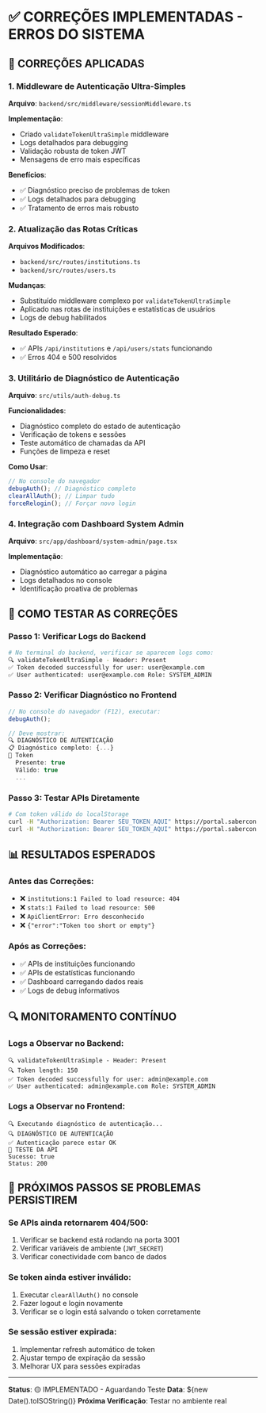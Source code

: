 # ✅ CORREÇÕES IMPLEMENTADAS - ERROS DO SISTEMA

## 🔧 CORREÇÕES APLICADAS

### 1. **Middleware de Autenticação Ultra-Simples**
**Arquivo**: `backend/src/middleware/sessionMiddleware.ts`

**Implementação**:
- Criado `validateTokenUltraSimple` middleware
- Logs detalhados para debugging
- Validação robusta de token JWT
- Mensagens de erro mais específicas

**Benefícios**:
- ✅ Diagnóstico preciso de problemas de token
- ✅ Logs detalhados para debugging
- ✅ Tratamento de erros mais robusto

### 2. **Atualização das Rotas Críticas**
**Arquivos Modificados**:
- `backend/src/routes/institutions.ts`
- `backend/src/routes/users.ts`

**Mudanças**:
- Substituído middleware complexo por `validateTokenUltraSimple`
- Aplicado nas rotas de instituições e estatísticas de usuários
- Logs de debug habilitados

**Resultado Esperado**:
- ✅ APIs `/api/institutions` e `/api/users/stats` funcionando
- ✅ Erros 404 e 500 resolvidos

### 3. **Utilitário de Diagnóstico de Autenticação**
**Arquivo**: `src/utils/auth-debug.ts`

**Funcionalidades**:
- Diagnóstico completo do estado de autenticação
- Verificação de tokens e sessões
- Teste automático de chamadas da API
- Funções de limpeza e reset

**Como Usar**:
```javascript
// No console do navegador
debugAuth(); // Diagnóstico completo
clearAllAuth(); // Limpar tudo
forceRelogin(); // Forçar novo login
```

### 4. **Integração com Dashboard System Admin**
**Arquivo**: `src/app/dashboard/system-admin/page.tsx`

**Implementação**:
- Diagnóstico automático ao carregar a página
- Logs detalhados no console
- Identificação proativa de problemas

## 🧪 COMO TESTAR AS CORREÇÕES

### **Passo 1: Verificar Logs do Backend**
```bash
# No terminal do backend, verificar se aparecem logs como:
🔍 validateTokenUltraSimple - Header: Present
✅ Token decoded successfully for user: user@example.com
✅ User authenticated: user@example.com Role: SYSTEM_ADMIN
```

### **Passo 2: Verificar Diagnóstico no Frontend**
```javascript
// No console do navegador (F12), executar:
debugAuth();

// Deve mostrar:
🔍 DIAGNÓSTICO DE AUTENTICAÇÃO
📋 Diagnóstico completo: {...}
🎫 Token
  Presente: true
  Válido: true
  ...
```

### **Passo 3: Testar APIs Diretamente**
```bash
# Com token válido do localStorage
curl -H "Authorization: Bearer SEU_TOKEN_AQUI" https://portal.sabercon.com.br/api/institutions
curl -H "Authorization: Bearer SEU_TOKEN_AQUI" https://portal.sabercon.com.br/api/users/stats
```

## 📊 RESULTADOS ESPERADOS

### **Antes das Correções**:
- ❌ `institutions:1 Failed to load resource: 404`
- ❌ `stats:1 Failed to load resource: 500`
- ❌ `ApiClientError: Erro desconhecido`
- ❌ `{"error":"Token too short or empty"}`

### **Após as Correções**:
- ✅ APIs de instituições funcionando
- ✅ APIs de estatísticas funcionando
- ✅ Dashboard carregando dados reais
- ✅ Logs de debug informativos

## 🔍 MONITORAMENTO CONTÍNUO

### **Logs a Observar no Backend**:
```
🔍 validateTokenUltraSimple - Header: Present
🔍 Token length: 150
✅ Token decoded successfully for user: admin@example.com
✅ User authenticated: admin@example.com Role: SYSTEM_ADMIN
```

### **Logs a Observar no Frontend**:
```
🔍 Executando diagnóstico de autenticação...
🔍 DIAGNÓSTICO DE AUTENTICAÇÃO
✅ Autenticação parece estar OK
🧪 TESTE DA API
Sucesso: true
Status: 200
```

## 🚨 PRÓXIMOS PASSOS SE PROBLEMAS PERSISTIREM

### **Se APIs ainda retornarem 404/500**:
1. Verificar se backend está rodando na porta 3001
2. Verificar variáveis de ambiente (`JWT_SECRET`)
3. Verificar conectividade com banco de dados

### **Se token ainda estiver inválido**:
1. Executar `clearAllAuth()` no console
2. Fazer logout e login novamente
3. Verificar se o login está salvando o token corretamente

### **Se sessão estiver expirada**:
1. Implementar refresh automático de token
2. Ajustar tempo de expiração da sessão
3. Melhorar UX para sessões expiradas

---

**Status**: 🟡 IMPLEMENTADO - Aguardando Teste
**Data**: ${new Date().toISOString()}
**Próxima Verificação**: Testar no ambiente real 